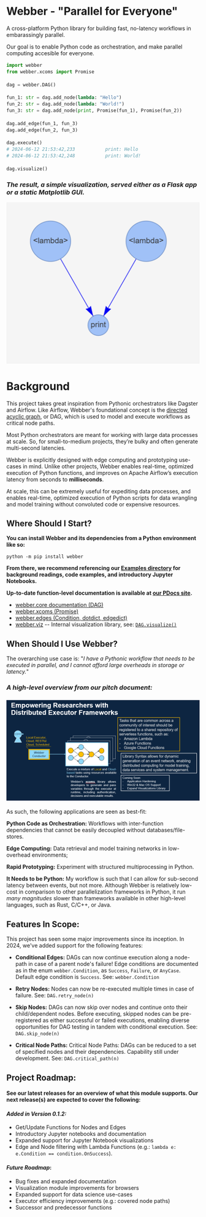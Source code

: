 # Webber - "Parallel for Everyone"
A cross-platform Python library for building fast, no-latency workflows in embarassingly parallel.

Our goal is to enable Python code as orchestration, and make parallel computing accesible for everyone.

```python
import webber
from webber.xcoms import Promise

dag = webber.DAG()

fun_1: str = dag.add_node(lambda: "Hello")
fun_2: str = dag.add_node(lambda: "World!")
fun_3: str = dag.add_node(print, Promise(fun_1), Promise(fun_2))

dag.add_edge(fun_1, fun_3)
dag.add_edge(fun_2, fun_3)

dag.execute()
# 2024-06-12 21:53:42,233           print: Hello
# 2024-06-12 21:53:42,248           print: World!

dag.visualize()
```
### *The result, a simple visualization, served either as a Flask app or a static Matplotlib GUI.*

![Simple DAG visualization, nodes entitled "lambda" point to a node titled "print"](./docs/data/readme.png)


# Background
This project takes great inspiration from Pythonic orchestrators like Dagster and Airflow. Like Airflow, Webber's foundational concept is the [directed acyclic graph](https://en.wikipedia.org/wiki/Directed_acyclic_graph), or DAG, which is used to model and execute workflows as critical node paths. 

Most Python orchestrators are meant for working with large data processes at scale. So, for small-to-medium projects, they’re bulky and often generate multi-second latencies.

Webber is explicitly designed with edge computing and prototyping use-cases in mind. Unlike other projects, Webber enables real-time, optimized execution of Python functions, and improves on Apache Airflow’s execution latency from seconds to **milliseconds**.

At scale, this can be extremely useful for expediting data processes, and enables real-time, optimized execution of Python scripts for data wrangling and model training without convoluted code or expensive resources.

## Where Should I Start?

**You can install Webber and its dependencies from a Python environment like so:**
```
python -m pip install webber
```

**From there, we recommend referencing our [Examples directory](./examples/) for background readings, code examples, and introductory Jupyter Notebooks.**

**Up-to-date function-level documentation is available at [our PDocs site](https://webberteam.github.io/Webber/webber.html).**
- [webber.core documentation (DAG)](https://webberteam.github.io/Webber/webber/core.html)
- [webber.xcoms (Promise)](https://webberteam.github.io/Webber/webber/xcoms.html)
- [webber.edges (Condition, dotdict, edgedict)](https://webberteam.github.io/Webber/webber/edges.html)
- [webber.viz](https://webberteam.github.io/Webber/webber/viz.html) -- Internal visualization library, see: [`DAG.visualize()`](https://webberteam.github.io/Webber/webber/core.html#DAG.visualize)

## When Should I Use Webber?

The overarching use case is: "*I have a Pythonic workflow that needs to be executed in parallel, and I cannot afford large overheads in storage or latency.*"

### *A high-level overview from our pitch document:*
### ![A snapshot from from our pitch document.](./docs/data/pitch-doc.png)

As such, the following applications are seen as best-fit:

**Python Code as Orchestration:** Workflows with inter-function dependencies that cannot be easily decoupled without databases/file-stores.

**Edge Computing:** Data retrieval and model training networks in low-overhead environments;

**Rapid Prototyping:** Experiment with structured multiprocessing in Python.

**It Needs to be Python:** My workflow is such that I can allow for sub-second latency between events, but not more. Although Webber is relatively low-cost in comparison to other parallelization frameworks in Python, it run *many magnitudes* slower than frameworks available in other high-level languages, such as Rust, C/C++, or Java.

## Features In Scope:

This project has seen some major improvements since its inception. In 2024, we've added support for the following features:

- **Conditional Edges:** DAGs can now continue execution along a node-path in case of a parent node's failure! Edge conditions are documented as in the enum `webber.Condition`, as `Success`, `Failure`, or `AnyCase`. Default edge condition is `Success`. See: `webber.Condition`

- **Retry Nodes:** Nodes can now be re-executed multiple times in case of failure. See: `DAG.retry_node(n)`

- **Skip Nodes:** DAGs can now skip over nodes and continue onto their child/dependent nodes. Before executing, skipped nodes can be pre-registered as either successful or failed executions, enabling diverse opportunities for DAG testing in tandem with conditional execution. See: `DAG.skip_node(n)`

- **Critical Node Paths:** Critical Node Paths: DAGs can be reduced to a set of specified nodes and their dependencies. Capability still under development. See: `DAG.critical_path(n)`

## Project Roadmap:
#### See our latest releases for an overview of what this module supports. Our next release(s) are expected to cover the following:

#### *Added in Version 0.1.2:*
- Get/Update Functions for Nodes and Edges
- Introductory Jupyter notebooks and documentation
- Expanded support for Jupyter Notebook visualizations
- Edge and Node filtering with Lambda Functions (e.g.: `lambda e: e.Condition == condition.OnSuccess`).

#### *Future Roadmap*:
- Bug fixes and expanded documentation
- Visualization module improvements for browsers
- Expanded support for data science use-cases
- Executor efficiency improvements (e.g.: covered node paths)
- Successor and predecessor functions
